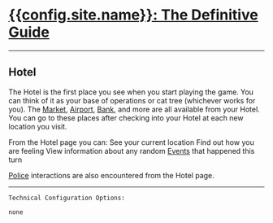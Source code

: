 # [{{config.site.name}}: The Definitive Guide](/manual)

---

## Hotel
The Hotel is the first place you see when you start playing the game.  You can think of it as your base of operations or cat tree (whichever works for you).  The [Market](/manual/market), [Airport](/manual/airport), [Bank](/manual/bank), and more are all available from your Hotel.  You can go to these places after checking into your Hotel at each new location you visit.

From the Hotel page you can:
See your current location 
Find out how you are feeling
View information about any random [Events](/manual/events) that happened this turn 

[Police](/manual/police) interactions are also encountered from the Hotel page.

---

```
Technical Configuration Options:

none
```
